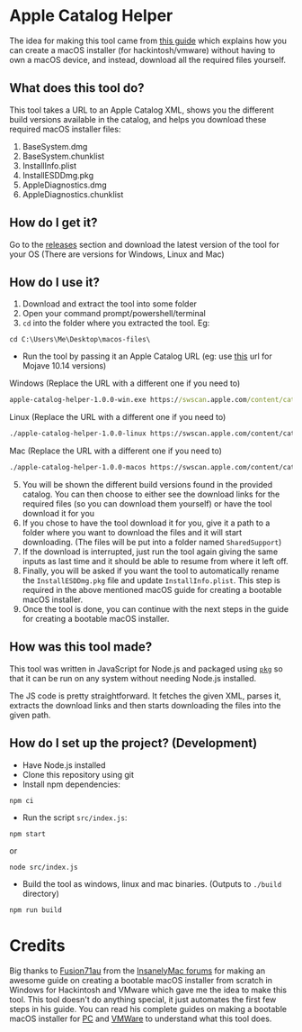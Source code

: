 # Apple Catalog Helper

The idea for making this tool came from [this guide](https://www.insanelymac.com/forum/topic/329828-making-a-bootable-high-sierra-usb-installer-entirely-from-scratch-in-windows-or-linux-mint-without-access-to-mac-or-app-store-installerapp/) which explains how you can create a macOS installer (for hackintosh/vmware) without having to own a macOS device, and instead, download all the required files yourself.

## What does this tool do?
This tool takes a URL to an Apple Catalog XML, shows you the different build versions available in the catalog, and helps you download these required macOS installer files:

1. BaseSystem.dmg
2. BaseSystem.chunklist
3. InstallInfo.plist
4. InstallESDDmg.pkg
5. AppleDiagnostics.dmg
6. AppleDiagnostics.chunklist

## How do I get it?
Go to the [releases](https://github.com/georgevarghese185/apple-catalog-helper/releases) section and download the latest version of the tool for your OS (There are versions for Windows, Linux and Mac)

## How do I use it?
1. Download and extract the tool into some folder
2. Open your command prompt/powershell/terminal
3. `cd` into the folder where you extracted the tool. Eg:

```
cd C:\Users\Me\Desktop\macos-files\
```
* Run the tool by passing it an Apple Catalog URL (eg: use [this]() url for Mojave 10.14 versions)

Windows (Replace the URL with a different one if you need to)
```bat
apple-catalog-helper-1.0.0-win.exe https://swscan.apple.com/content/catalogs/others/index-10.14-10.13-10.12-10.11-10.10-10.9-mountainlion-lion-snowleopard-leopard.merged-1.sucatalog.gz
```

Linux (Replace the URL with a different one if you need to)
```sh
./apple-catalog-helper-1.0.0-linux https://swscan.apple.com/content/catalogs/others/index-10.14-10.13-10.12-10.11-10.10-10.9-mountainlion-lion-snowleopard-leopard.merged-1.sucatalog.gz
```

Mac (Replace the URL with a different one if you need to)
```sh
./apple-catalog-helper-1.0.0-macos https://swscan.apple.com/content/catalogs/others/index-10.14-10.13-10.12-10.11-10.10-10.9-mountainlion-lion-snowleopard-leopard.merged-1.sucatalog.gz
```

5. You will be shown the different build versions found in the provided catalog. You can then choose to either see the download links for the required files (so you can download them yourself) or have the tool download it for you
6. If you chose to have the tool download it for you, give it a path to a folder where you want to download the files and it will start downloading. (The files will be put into a folder named `SharedSupport`)
7. If the download is interrupted, just run the tool again giving the same inputs as last time and it should be able to resume from where it left off.
8. Finally, you will be asked if you want the tool to automatically rename the `InstallESDDmg.pkg` file and update `InstallInfo.plist`. This step is required in the above mentioned macOS guide for creating a bootable macOS installer.
9. Once the tool is done, you can continue with the next steps in the guide for creating a bootable macOS installer.

## How was this tool made?
This tool was written in JavaScript for Node.js and packaged using [`pkg`]() so that it can be run on any system without needing Node.js installed.

The JS code is pretty straightforward. It fetches the given XML, parses it, extracts the download links and then starts downloading the files into the given path.

## How do I set up the project? (Development)
* Have Node.js installed
* Clone this repository using git
* Install npm dependencies:
```
npm ci
```
* Run the script `src/index.js`:
```
npm start
```
or
```
node src/index.js
```
* Build the tool as windows, linux and mac binaries. (Outputs to `./build` directory)
```
npm run build
```

# Credits

Big thanks to [Fusion71au](https://www.insanelymac.com/forum/profile/846696-fusion71au/) from the [InsanelyMac forums](www.insanelymac.com/forum) for making an awesome guide on creating a bootable macOS installer from scratch in Windows for Hackintosh and VMware which gave me the idea to make this tool. This tool doesn't do anything special, it just automates the first few steps in his guide. You can read his complete guides on making a bootable macOS installer for [PC](https://www.insanelymac.com/forum/topic/329828-making-a-bootable-high-sierra-usb-installer-entirely-from-scratch-in-windows-or-linux-mint-without-access-to-mac-or-app-store-installerapp/) and [VMWare](https://www.insanelymac.com/forum/topic/309556-run-vanilla-os-x-el-capitan-sierra-high-sierra-or-mojave-in-vmware-workstation-on-a-windows-host/) to understand what this tool does.
